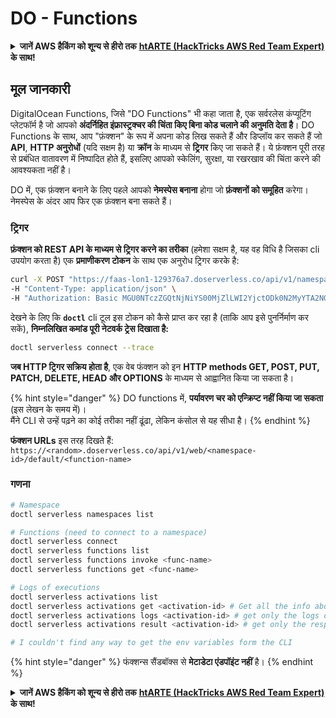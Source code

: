 # DO - Functions

<details>

<summary><strong>जानें AWS हैकिंग को शून्य से हीरो तक</strong> <a href="https://training.hacktricks.xyz/courses/arte"><strong>htARTE (HackTricks AWS Red Team Expert)</strong></a><strong> के साथ!</strong></summary>

HackTricks का समर्थन करने के अन्य तरीके:

* यदि आप अपनी **कंपनी का विज्ञापन HackTricks में देखना चाहते हैं** या **HackTricks को PDF में डाउनलोड करना चाहते हैं** तो [**सब्सक्रिप्शन प्लान्स**](https://github.com/sponsors/carlospolop) की जांच करें!
* [**आधिकारिक PEASS और HackTricks स्वैग**](https://peass.creator-spring.com) प्राप्त करें
* हमारे विशेष [**NFTs**](https://opensea.io/collection/the-peass-family) कलेक्शन, [**The PEASS Family**](https://opensea.io/collection/the-peass-family) खोजें
* **शामिल हों** 💬 [**डिस्कॉर्ड समूह**](https://discord.gg/hRep4RUj7f) या [**टेलीग्राम समूह**](https://t.me/peass) या हमें **ट्विटर** 🐦 [**@hacktricks_live**](https://twitter.com/hacktricks_live)** पर फॉलो** करें।
* **हैकिंग ट्रिक्स साझा करें द्वारा PRs सबमिट करके** [**HackTricks**](https://github.com/carlospolop/hacktricks) और [**HackTricks Cloud**](https://github.com/carlospolop/hacktricks-cloud) github repos में।

</details>

## मूल जानकारी

DigitalOcean Functions, जिसे "DO Functions" भी कहा जाता है, एक सर्वरलेस कंप्यूटिंग प्लेटफॉर्म है जो आपको **अंदर्निहित इंफ्रास्ट्रक्चर की चिंता किए बिना कोड चलाने की अनुमति देता है**। DO Functions के साथ, आप "फ़ंक्शन" के रूप में अपना कोड लिख सकते हैं और डिप्लॉय कर सकते हैं जो **API**, **HTTP अनुरोधों** (यदि सक्षम है) या **क्रॉन** के माध्यम से **ट्रिगर** किए जा सकते हैं। ये फ़ंक्शन पूरी तरह से प्रबंधित वातावरण में निष्पादित होते हैं, इसलिए आपको स्केलिंग, सुरक्षा, या रखरखाव की चिंता करने की आवश्यकता नहीं है।

DO में, एक फ़ंक्शन बनाने के लिए पहले आपको **नेमस्पेस बनाना** होगा जो **फ़ंक्शनों को समूहित** करेगा।\
नेमस्पेस के अंदर आप फिर एक फ़ंक्शन बना सकते हैं।

### ट्रिगर

**फ़ंक्शन को REST API के माध्यम से ट्रिगर करने का तरीका** (हमेशा सक्षम है, यह वह विधि है जिसका cli उपयोग करता है) एक **प्रमाणीकरण टोकन** के साथ एक अनुरोध ट्रिगर करके है:
```bash
curl -X POST "https://faas-lon1-129376a7.doserverless.co/api/v1/namespaces/fn-c100c012-65bf-4040-1230-2183764b7c23/actions/functionname?blocking=true&result=true" \
-H "Content-Type: application/json" \
-H "Authorization: Basic MGU0NTczZGQtNjNiYS00MjZlLWI2YjctODk0N2MyYTA2NGQ4OkhwVEllQ2t4djNZN2x6YjJiRmFGc1FERXBySVlWa1lEbUxtRE1aRTludXA1UUNlU2VpV0ZGNjNqWnVhYVdrTFg="
```
देखने के लिए कि **`doctl`** cli टूल इस टोकन को कैसे प्राप्त कर रहा है (ताकि आप इसे पुनर्निर्माण कर सकें), **निम्नलिखित कमांड पूरी नेटवर्क ट्रेस दिखाता है:**
```bash
doctl serverless connect --trace
```
**जब HTTP ट्रिगर सक्रिय होता है**, एक वेब फंक्शन को इन **HTTP methods GET, POST, PUT, PATCH, DELETE, HEAD और OPTIONS** के माध्यम से आह्वानित किया जा सकता है।

{% hint style="danger" %}
DO functions में, **पर्यावरण चर को एन्क्रिप्ट नहीं किया जा सकता** (इस लेखन के समय में)।\
मैंने CLI से उन्हें पढ़ने का कोई तरीका नहीं ढूंढा, लेकिन कंसोल से यह सीधा है।
{% endhint %}

**फंक्शन URLs** इस तरह दिखते हैं: `https://<random>.doserverless.co/api/v1/web/<namespace-id>/default/<function-name>`

### गणना
```bash
# Namespace
doctl serverless namespaces list

# Functions (need to connect to a namespace)
doctl serverless connect
doctl serverless functions list
doctl serverless functions invoke <func-name>
doctl serverless functions get <func-name>

# Logs of executions
doctl serverless activations list
doctl serverless activations get <activation-id> # Get all the info about execution
doctl serverless activations logs <activation-id> # get only the logs of execution
doctl serverless activations result <activation-id> # get only the response result of execution

# I couldn't find any way to get the env variables form the CLI
```
{% hint style="danger" %}
फंक्शन्स सैंडबॉक्स से **मेटाडेटा एंडपॉइंट नहीं** है।
{% endhint %}

<details>

<summary><strong>जानें AWS हैकिंग को शून्य से हीरो तक</strong> <a href="https://training.hacktricks.xyz/courses/arte"><strong>htARTE (HackTricks AWS Red Team Expert)</strong></a><strong> के साथ!</strong></summary>

HackTricks का समर्थन करने के अन्य तरीके:

* अगर आप अपनी **कंपनी का विज्ञापन HackTricks में देखना चाहते हैं** या **HackTricks को PDF में डाउनलोड करना चाहते हैं** तो [**सब्सक्रिप्शन प्लान्स**](https://github.com/sponsors/carlospolop) देखें!
* [**आधिकारिक PEASS और HackTricks स्वैग**](https://peass.creator-spring.com) प्राप्त करें
* हमारे विशेष [**NFTs**](https://opensea.io/collection/the-peass-family) कलेक्शन, [**The PEASS Family**](https://opensea.io/collection/the-peass-family) खोजें
* **शामिल हों** 💬 [**डिस्कॉर्ड समूह**](https://discord.gg/hRep4RUj7f) या [**टेलीग्राम समूह**](https://t.me/peass) या हमें **ट्विटर** 🐦 [**@hacktricks_live**](https://twitter.com/hacktricks_live) **पर फॉलो** करें।
* **हैकिंग ट्रिक्स साझा करें** हैकट्रिक्स और हैकट्रिक्स क्लाउड github रेपो में PR जमा करके।

</details>
